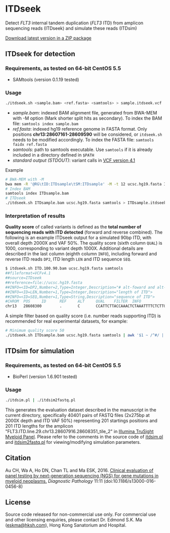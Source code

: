 ITDseek
=======
Detect _FLT3_ internal tandem duplication (_FLT3_ ITD) from amplicon sequencing reads (ITDseek) and simulate these reads (ITDsim)

[Download latest version in a ZIP package](https://github.com/tommyau/itdseek/zipball/master)

ITDseek for detection
---------------------
### Requirements, as tested on 64-bit CentOS 5.5
* SAMtools (version 0.1.19 tested)

### Usage
```bash
./itdseek.sh <sample.bam> <ref.fasta> <samtools> > sample.itdseek.vcf
```
- *sample.bam*: indexed BAM alignment file, generated from BWA-MEM with -M option (Mark shorter split hits as secondary). To index the BAM file: `samtools index sample.bam`
- *ref.fasta*: indexed hg19 reference genome in FASTA format. Only positions **chr13:28607161-28609590** will be considered, or `itdseek.sh` needs to be modified accordingly. To index the FASTA file: `samtools faidx ref.fasta`
- *samtools*: path to samtools executable. Use `samtools` if it is already included in a directory defined in `$PATH`
- *standard output (STDOUT)*: variant calls in [VCF version 4.1](http://samtools.github.io/hts-specs/VCFv4.1.pdf)

Example
```bash
# BWA-MEM with -M
bwa mem -R '@RG\tID:ITDsample\tSM:ITDsample' -M -t 12 ucsc.hg19.fasta ITDsample.R1.fastq ITDsample.R2.fastq | samtools view -bS - | samtools sort - ITDsample
# Index BAM
samtools index ITDsample.bam
# ITDseek
./itdseek.sh ITDsample.bam ucsc.hg19.fasta samtools > ITDsample.itdseek.vcf
```

### Interpretation of results
**Quality score** of called variants is defined as the **total number of sequencing reads with ITD detected** (forward and reverse combined).
The following is an example ITDseek output for a simulated 90bp ITD, with overall depth 2000X and VAF 50%. The quality score (sixth column `QUAL`) is 1000, corresponding to variant depth 1000X. Additional details are described in the last column (eighth column `INFO`), including forward and reverse ITD reads `DP2`, ITD length `LEN` and ITD sequence `SEQ`.
```bash
$ itdseek.sh ITD.100.90.bam ucsc.hg19.fasta samtools
##fileformat=VCFv4.1
##source=ITDseek
##reference=file://ucsc.hg19.fasta
##INFO=<ID=DP2,Number=2,Type=Integer,Description="# alt-foward and alt-reverse reads">
##INFO=<ID=LEN,Number=1,Type=Integer,Description="length of ITD">
##INFO=<ID=SEQ,Number=1,Type=String,Description="sequence of ITD">
#CHROM  POS     ID      REF     ALT     QUAL    FILTER  INFO
chr13   28608300        .       C       CCATTCTTACCAAACTCTAAATTTTCTCTTGGAAACTCCCATTTGAGATCATATTCATATTCTCTGAAATCAACGTAGAAGTACTCATTATC    1000    .       DP2=1000,0;LEN=90;SEQ=CATTCTTACCAAACTCTAAATTTTCTCTTGGAAACTCCCATTTGAGATCATATTCATATTCTCTGAAATCAACGTAGAAGTACTCATTATC
```
A simple filter based on quality score (i.e. number reads supporting ITD) is recommended for real experimental datasets, for example:
```bash
# Minimum quality score 50
./itdseek.sh ITDsample.bam ucsc.hg19.fasta samtools | awk '$1 ~ /^#/ || $6 >= 50' > ITDsample.itdseek.vcf
```


ITDsim for simulation
---------------------
### Requirements, as tested on 64-bit CentOS 5.5
* BioPerl (version 1.6.901 tested)

### Usage
```bash
./itdsim.pl | ./itdsim2fastq.pl
```
This generates the evaluation dataset described in the manuscript in the current directory, specifically 40401 pairs of FASTQ files (2x275bp at 2000X depth and ITD VAF 50%) representing 201 startings positions and 201 ITD lengths for the amplicon "FLT3.ITD.line.29.chr13.28607916.28608351_tile_2" in [Illumina TruSight Myeloid Panel](https://support.illumina.com/downloads/trusight-dna-amplicon-product-files.html).
Please refer to the comments in the source code of [itdsim.pl](https://github.com/tommyau/itdseek/blob/master/itdsim.pl) and [itdsim2fastq.pl](https://github.com/tommyau/itdseek/blob/master/itdsim2fastq.pl) for viewing/modifying simulation parameters.


Citation
--------
Au CH, Wa A, Ho DN, Chan TL and Ma ESK, 2016. [Clinical evaluation of panel testing by next-generation sequencing (NGS) for gene mutations in myeloid neoplasms.](http://dx.doi.org/10.1186/s13000-016-0456-8) _Diagnostic Pathology_ 11:11 (doi:10.1186/s13000-016-0456-8)

License
-------
Source code released for non-commercial use only. For commercial use and other licensing enquiries, please contact Dr. Edmond S.K. Ma (<eskma@hksh.com>), Hong Kong Sanatorium and Hospital.